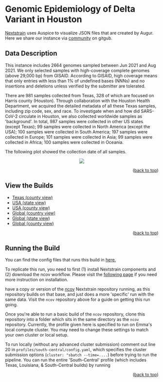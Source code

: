 <a name="readme-top"></a>
# Genomic Epidemiology of Delta Variant in Houston
[Nextstrain](https://nextstrain.org) uses Auspice to visualize JSON files that are created by Augur. Here we share our instance via [community](https://nextstrain.org/community/) on gitgub.

## Data Description
This instance includes 2664 genomes sampled between Jun 2021 and Aug 2021. We only selected samples with high-coverage complete genomes (above 29,000 bp) from GISAID. According to GISAID, high coverage means that only entries with less than 1% of undefined bases (NNNs) and no insertions and deletions unless verified by the submitter are tolerated.

There are 981 samples collected from Texas, 328 of which are focused on Harris county (Houston). Through collaboration with the Houston Health Department, we acquired the detailed metadata of all these Texas samples, including zip code, sex, and race. To investigate when and how did SARS-CoV-2 circulate in Houston, we also collected worldwide samples as 'background'. In total, 987 samples were collected in other US states (except Texas); 99 samples were collected in North America (except the USA); 100 samples were collected in South America; 197 samples were collected in Europe; 101 samples were collected in Asia; 99 samples were collected in Africa; 100 samples were collected in Oceania.

The following plot showed the collection date of all samples.
<p align="center"><img src="https://github.com/leke-lyu/ncov/files/10379414/Date.pdf"></p>

<p align="right">(<a href="#readme-top">back to top</a>)</p>

## View the Builds
- [Texas (county view)](https://nextstrain.org/community/leke-lyu/ncov/houston)
- [USA (state view)](https://nextstrain.org/community/leke-lyu/ncov/texas)
- [USA (county view)](https://nextstrain.org/community/leke-lyu/ncov/texas?r=location)
- [Global (country view)](https://nextstrain.org/community/leke-lyu/ncov/global)
- [Global (state view)](https://nextstrain.org/community/leke-lyu/ncov/global?r=division)
- [Global (county view)](https://nextstrain.org/community/leke-lyu/ncov/global?r=location)

<p align="right">(<a href="#readme-top">back to top</a>)</p>

## Running the Build
You can find the config files that runs this build in [here.](https://github.com/leke-lyu/deltaInGreaterHoustonArea)

To replicate this run, you need to first (1) install Nextstrain components and (2) download the ncov workflow. Please visit the [following page](https://docs.nextstrain.org/projects/ncov/en/latest/tutorial/setup.html) if you need more instruction on installation.

have a copy or version of the [ncov]() Nextstrain repository running, as this repository builds on that base, and just does a more 'specific' run with the same data. Visit the `ncov` repository above for a guide on getting this run going.

Once you're able to run a basic build of the `ncov` repository, clone this repository into a folder which sits in the same directory as the `ncov` repository. Currently, the profile given here is specified to run on Emma's local compute cluster. You may need to change these settings to match your own cluster or local setup.

To run locally (without any advanced cluster submission) comment out line 20 in `profiles/south-central/config.yaml`, which specifies the cluster submission options (`cluster: "sbatch --time=....`) before trying to run the pipeline.
You can run the entire 'South-Central' profile (which includes Texas, Louisiana, & South-Central builds) by running

<p align="right">(<a href="#readme-top">back to top</a>)</p>
